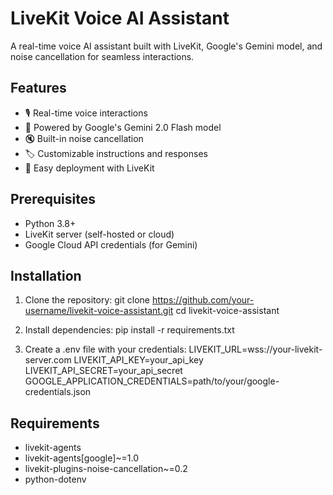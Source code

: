 # LiveKit Voice AI Assistant

A real-time voice AI assistant built with LiveKit, Google's Gemini model, and noise cancellation for seamless interactions.

## Features

- 🎙️ Real-time voice interactions
- 🤖 Powered by Google's Gemini 2.0 Flash model
- 🔇 Built-in noise cancellation
- 🏷️ Customizable instructions and responses
- 🚀 Easy deployment with LiveKit

## Prerequisites

- Python 3.8+
- LiveKit server (self-hosted or cloud)
- Google Cloud API credentials (for Gemini)

## Installation

1. Clone the repository:
   git clone https://github.com/your-username/livekit-voice-assistant.git
   cd livekit-voice-assistant

2. Install dependencies:
   pip install -r requirements.txt

3. Create a .env file with your credentials:
   LIVEKIT_URL=wss://your-livekit-server.com
  LIVEKIT_API_KEY=your_api_key
  LIVEKIT_API_SECRET=your_api_secret
  GOOGLE_APPLICATION_CREDENTIALS=path/to/your/google-credentials.json

## Requirements
- livekit-agents
- livekit-agents[google]~=1.0
- livekit-plugins-noise-cancellation~=0.2
- python-dotenv




  

